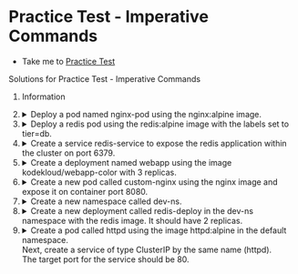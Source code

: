 # Practice Test - Imperative Commands
  - Take me to [Practice Test](https://kodekloud.com/topic/practice-test-imperative-commands-2/)

Solutions for Practice Test - Imperative Commands

1. Information

1.  <details>
    <summary>Deploy a pod named nginx-pod using the nginx:alpine image.</summary>

    ```
    kubectl run nginx-pod --image=nginx:alpine
    ```
    </details>

1.  <details>
    <summary>Deploy a redis pod using the redis:alpine image with the labels set to tier=db.</summary>

    ```
    kubectl run redis --image=redis:alpine -l tier=db
    ```
    </details>

1.  <details>
    <summary>Create a service redis-service to expose the redis application within the cluster on port 6379.</summary>

    ```
    kubectl expose pod redis --port=6379 --name redis-service
    ```
    </details>

1.  <details>
    <summary>Create a deployment named webapp using the image kodekloud/webapp-color with 3 replicas.</summary>

    ```
    kubectl create deployment webapp --image=kodekloud/webapp-color --replicas=3
    ```
    </details>

1.  <details>
    <summary>Create a new pod called custom-nginx using the nginx image and expose it on container port 8080.</summary>

    ```
    kubectl run custom-nginx --image=nginx --port=8080
    ```
    </details>

1.  <details>
    <summary>Create a new namespace called dev-ns.</summary>

    ```
    kubectl create ns dev-ns
    ```
    </details>

1.  <details>
    <summary>Create a new deployment called redis-deploy in the dev-ns namespace with the redis image. It should have 2 replicas.</summary>

    ```
    kubectl create deployment redis-deploy -n dev-ns --image redis --replicas 2
    ```
    </details>

1.  <details>
    <summary>Create a pod called httpd using the image httpd:alpine in the default namespace.</br>Next, create a service of type ClusterIP by the same name (httpd).</br>The target port for the service should be 80.</summary>

    ```
    kubectl run httpd --image httpd:alpine --expose --port 80
    ```
    </details>


